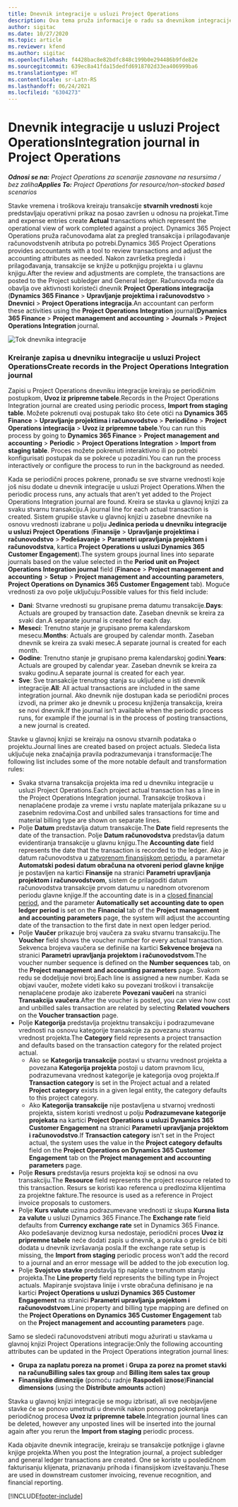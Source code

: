 ```yaml
---
title: Dnevnik integracije u usluzi Project Operations
description: Ova tema pruža informacije o radu sa dnevnikom integracije u usluzi Project Operations.
author: sigitac
ms.date: 10/27/2020
ms.topic: article
ms.reviewer: kfend
ms.author: sigitac
ms.openlocfilehash: f4428bac8e82bdfc848c199b0e294486b9fde82e
ms.sourcegitcommit: 639ec8a41fda15dedfd6918702d33ea406999ba6
ms.translationtype: HT
ms.contentlocale: sr-Latn-RS
ms.lasthandoff: 06/24/2021
ms.locfileid: "6304273"
---
```

# <a name="integration-journal-in-project-operations"></a><span data-ttu-id="35a38-103">Dnevnik integracije u usluzi Project Operations</span><span class="sxs-lookup"><span data-stu-id="35a38-103">Integration journal in Project Operations</span></span>

<span data-ttu-id="35a38-104">_**Odnosi se na:** Project Operations za scenarije zasnovane na resursima / bez zaliha_</span><span class="sxs-lookup"><span data-stu-id="35a38-104">_**Applies To:** Project Operations for resource/non-stocked based scenarios_</span></span>

<span data-ttu-id="35a38-105">Stavke vremena i troškova kreiraju transakcije **stvarnih vrednosti** koje predstavljaju operativni prikaz na posao završen u odnosu na projekat.</span><span class="sxs-lookup"><span data-stu-id="35a38-105">Time and expense entries create **Actual** transactions which represent the operational view of work completed against a project.</span></span> <span data-ttu-id="35a38-106">Dynamics 365 Project Operations pruža računovođama alat za pregled transakcija i prilagođavanje računovodstvenih atributa po potrebi.</span><span class="sxs-lookup"><span data-stu-id="35a38-106">Dynamics 365 Project Operations provides accountants with a tool to review transactions and adjust the accounting attributes as needed.</span></span> <span data-ttu-id="35a38-107">Nakon završetka pregleda i prilagođavanja, transakcije se knjiže u potknjigu projekta i u glavnu knjigu.</span><span class="sxs-lookup"><span data-stu-id="35a38-107">After the review and adjustments are complete, the transactions are posted to the Project subledger and General ledger.</span></span> <span data-ttu-id="35a38-108">Računovođa može da obavlja ove aktivnosti koristeći dnevnik **Project Operations integracija** (**Dynamics 365 Finance** > **Upravljanje projektima i računovodstvo** > **Dnevnici** > **Project Operations integracija**.</span><span class="sxs-lookup"><span data-stu-id="35a38-108">An accountant can perform these activities using the **Project Operations Integration** journal(**Dynamics 365 Finance** > **Project management and accounting** > **Journals** > **Project Operations Integration** journal.</span></span>

![Tok dnevnika integracije](./media/IntegrationJournal.png)

### <a name="create-records-in-the-project-operations-integration-journal"></a><span data-ttu-id="35a38-110">Kreiranje zapisa u dnevniku integracije u usluzi Project Operations</span><span class="sxs-lookup"><span data-stu-id="35a38-110">Create records in the Project Operations Integration journal</span></span>

<span data-ttu-id="35a38-111">Zapisi u Project Operations dnevniku integracije kreiraju se periodičnim postupkom, **Uvoz iz pripremne tabele**.</span><span class="sxs-lookup"><span data-stu-id="35a38-111">Records in the Project Operations Integration journal are created using periodic process, **Import from staging table**.</span></span> <span data-ttu-id="35a38-112">Možete pokrenuti ovaj postupak tako što ćete otići na **Dynamics 365 Finance** > **Upravljanje projektima i računovodstvo** > **Periodično** > **Project Operations integracija** > **Uvoz iz pripremne tabele**.</span><span class="sxs-lookup"><span data-stu-id="35a38-112">You can run this process by going to **Dynamics 365 Finance** > **Project management and accounting** > **Periodic** > **Project Operations Integration** > **Import from staging table**.</span></span> <span data-ttu-id="35a38-113">Proces možete pokrenuti interaktivno ili po potrebi konfigurisati postupak da se pokreće u pozadini.</span><span class="sxs-lookup"><span data-stu-id="35a38-113">You can run the process interactively or configure the process to run in the background as needed.</span></span>

<span data-ttu-id="35a38-114">Kada se periodični proces pokrene, pronađu se sve stvarne vrednosti koje još nisu dodate u dnevnik integracije u usluzi Project Operations.</span><span class="sxs-lookup"><span data-stu-id="35a38-114">When the periodic process runs, any actuals that aren't yet added to the Project Operations Integration journal are found.</span></span> <span data-ttu-id="35a38-115">Kreira se stavka u glavnoj knjizi za svaku stvarnu transakciju.</span><span class="sxs-lookup"><span data-stu-id="35a38-115">A journal line for each actual transaction is created.</span></span>
<span data-ttu-id="35a38-116">Sistem grupiše stavke u glavnoj knjizi u zasebne dnevnike na osnovu vrednosti izabrane u polju **Jedinica perioda u dnevniku integracije u usluzi Project Operations** (**Finansije** > **Upravljanje projektima i računovodstvo** > **Podešavanje** > **Parametri upravljanja projektom i računovodstva**, kartica **Project Operations u usluzi Dynamics 365 Customer Engagement**).</span><span class="sxs-lookup"><span data-stu-id="35a38-116">The system groups journal lines into separate journals based on the value selected in the **Period unit on Project Operations Integration journal** field (**Finance** > **Project management and accounting** > **Setup** > **Project management and accounting parameters**, **Project Operations on Dynamics 365 Customer Engagement** tab).</span></span> <span data-ttu-id="35a38-117">Moguće vrednosti za ovo polje uključuju:</span><span class="sxs-lookup"><span data-stu-id="35a38-117">Possible values for this field include:</span></span>

  - <span data-ttu-id="35a38-118">**Dani**: Stvarne vrednosti su grupisane prema datumu transakcije.</span><span class="sxs-lookup"><span data-stu-id="35a38-118">**Days**: Actuals are grouped by transaction date.</span></span> <span data-ttu-id="35a38-119">Zaseban dnevnik se kreira za svaki dan.</span><span class="sxs-lookup"><span data-stu-id="35a38-119">A separate journal is created for each day.</span></span>
  - <span data-ttu-id="35a38-120">**Meseci**: Trenutno stanje je grupisano prema kalendarskom mesecu.</span><span class="sxs-lookup"><span data-stu-id="35a38-120">**Months**: Actuals are grouped by calendar month.</span></span> <span data-ttu-id="35a38-121">Zaseban dnevnik se kreira za svaki mesec.</span><span class="sxs-lookup"><span data-stu-id="35a38-121">A separate journal is created for each month.</span></span>
  - <span data-ttu-id="35a38-122">**Godine**: Trenutno stanje je grupisano prema kalendarskoj godini.</span><span class="sxs-lookup"><span data-stu-id="35a38-122">**Years**: Actuals are grouped by calendar year.</span></span> <span data-ttu-id="35a38-123">Zaseban dnevnik se kreira za svaku godinu.</span><span class="sxs-lookup"><span data-stu-id="35a38-123">A separate journal is created for each year.</span></span>
  - <span data-ttu-id="35a38-124">**Sve**: Sve transakcije trenutnog stanja su uključene u isti dnevnik integracije.</span><span class="sxs-lookup"><span data-stu-id="35a38-124">**All**: All actual transactions are included in the same integration journal.</span></span> <span data-ttu-id="35a38-125">Ako dnevnik nije dostupan kada se periodični proces izvodi, na primer ako je dnevnik u procesu knjiženja transakcija, kreira se novi dnevnik.</span><span class="sxs-lookup"><span data-stu-id="35a38-125">If the journal isn't available when the periodic process runs, for example if the journal is in the process of posting transactions, a new journal is created.</span></span>

<span data-ttu-id="35a38-126">Stavke u glavnoj knjizi se kreiraju na osnovu stvarnih podataka o projektu.</span><span class="sxs-lookup"><span data-stu-id="35a38-126">Journal lines are created based on project actuals.</span></span> <span data-ttu-id="35a38-127">Sledeća lista uključuje neka značajnija pravila podrazumevanja i transformacije:</span><span class="sxs-lookup"><span data-stu-id="35a38-127">The following list includes some of the more notable default and transformation rules:</span></span>

  - <span data-ttu-id="35a38-128">Svaka stvarna transakcija projekta ima red u dnevniku integracije u usluzi Project Operations.</span><span class="sxs-lookup"><span data-stu-id="35a38-128">Each project actual transaction has a line in the Project Operations Integration journal.</span></span> <span data-ttu-id="35a38-129">Transakcije troškova i nenaplaćene prodaje za vreme i vrstu naplate materijala prikazane su u zasebnim redovima.</span><span class="sxs-lookup"><span data-stu-id="35a38-129">Cost and unbilled sales transactions for time and material billing type are shown on separate lines.</span></span>
  - <span data-ttu-id="35a38-130">Polje **Datum** predstavlja datum transakcije.</span><span class="sxs-lookup"><span data-stu-id="35a38-130">The **Date** field represents the date of the transaction.</span></span> <span data-ttu-id="35a38-131">Polje **Datum računovodstva** predstavlja datum evidentiranja transakcije u glavnu knjigu.</span><span class="sxs-lookup"><span data-stu-id="35a38-131">The **Accounting date** field represents the date that the transaction is recorded to the ledger.</span></span> <span data-ttu-id="35a38-132">Ako je datum računovodstva u [zatvorenom finansijskom periodu](/dynamics365/finance/general-ledger/close-general-ledger-at-period-end), a parametar **Automatski podesi datum obračuna na otvoreni period glavne knjige** je postavljen na kartici **Finansije** na stranici **Parametri upravljanja projektom i računovodstvom**, sistem će prilagoditi datum računovodstva transakcije prvom datumu u narednom otvorenom periodu glavne knjige.</span><span class="sxs-lookup"><span data-stu-id="35a38-132">If the accounting date is in a [closed financial period](/dynamics365/finance/general-ledger/close-general-ledger-at-period-end), and the parameter **Automatically set accounting date to open ledger period** is set on the **Financial** tab of the **Project management and accounting parameters** page, the system will adjust the accounting date of the transaction to the first date in next open ledger period.</span></span>
  - <span data-ttu-id="35a38-133">Polje **Vaučer** prikazuje broj vaučera za svaku stvarnu transakciju.</span><span class="sxs-lookup"><span data-stu-id="35a38-133">The **Voucher** field shows the voucher number for every actual transaction.</span></span> <span data-ttu-id="35a38-134">Sekvenca brojeva vaučera se definiše na kartici **Sekvence brojeva** na stranici **Parametri upravljanja projektom i računovodstvom**.</span><span class="sxs-lookup"><span data-stu-id="35a38-134">The voucher number sequence is defined on the **Number sequences** tab, on the **Project management and accounting parameters** page.</span></span> <span data-ttu-id="35a38-135">Svakom redu se dodeljuje novi broj.</span><span class="sxs-lookup"><span data-stu-id="35a38-135">Each line is assigned a new number.</span></span> <span data-ttu-id="35a38-136">Kada se objavi vaučer, možete videti kako su povezani troškovi i transakcije nenaplaćene prodaje ako izaberete **Povezani vaučeri** na stranici **Transakcija vaučera**.</span><span class="sxs-lookup"><span data-stu-id="35a38-136">After the voucher is posted, you can view how cost and unbilled sales transaction are related by selecting **Related vouchers** on the **Voucher transaction** page.</span></span>
  - <span data-ttu-id="35a38-137">Polje **Kategorija** predstavlja projektnu transakciju i podrazumevane vrednosti na osnovu kategorije transakcije za povezanu stvarnu vrednost projekta.</span><span class="sxs-lookup"><span data-stu-id="35a38-137">The **Category** field represents a project transaction and defaults based on the transaction category for the related project actual.</span></span>
    - <span data-ttu-id="35a38-138">Ako se **Kategorija transakcije** postavi u stvarnu vrednost projekta a povezana **Kategorija projekta** postoji u datom pravnom licu, podrazumevana vrednost kategorije je kategorija ovog projekta.</span><span class="sxs-lookup"><span data-stu-id="35a38-138">If **Transaction category** is set in the Project actual and a related **Project category** exists in a given legal entity, the category defaults to this project category.</span></span>
    - <span data-ttu-id="35a38-139">Ako **Kategorija transakcije** nije postavljena u stvarnoj vrednosti projekta, sistem koristi vrednost u polju **Podrazumevane kategorije projekata** na kartici **Project Operations u usluzi Dynamics 365 Customer Engagement** na stranici **Parametri upravljanja projektom i računovodstvo**.</span><span class="sxs-lookup"><span data-stu-id="35a38-139">If **Transaction category** isn't set in the Project actual, the system uses the value in the **Project category defaults** field on the **Project Operations on Dynamics 365 Customer Engagement** tab on the **Project management and accounting parameters** page.</span></span>
  - <span data-ttu-id="35a38-140">Polje **Resurs** predstavlja resurs projekta koji se odnosi na ovu transakciju.</span><span class="sxs-lookup"><span data-stu-id="35a38-140">The **Resource** field represents the project resource related to this transaction.</span></span> <span data-ttu-id="35a38-141">Resurs se koristi kao referenca u predlozima klijentima za projektne fakture.</span><span class="sxs-lookup"><span data-stu-id="35a38-141">The resource is used as a reference in Project invoice proposals to customers.</span></span>
  - <span data-ttu-id="35a38-142">Polje **Kurs valute** uzima podrazumevane vrednosti iz skupa **Kursna lista za valute** u usluzi Dynamics 365 Finance.</span><span class="sxs-lookup"><span data-stu-id="35a38-142">The **Exchange rate** field defaults from **Currency exchange rate** set in Dynamics 365 Finance.</span></span> <span data-ttu-id="35a38-143">Ako podešavanje deviznog kursa nedostaje, periodični proces **Uvoz iz pripremne tabele** neće dodati zapis u dnevnik, a poruka o grešci će biti dodata u dnevnik izvršavanja posla.</span><span class="sxs-lookup"><span data-stu-id="35a38-143">If the exchange rate setup is missing, the **Import from staging** periodic process won't add the record to a journal and an error message will be added to the job execution log.</span></span>
  - <span data-ttu-id="35a38-144">Polje **Svojstvo stavke** predstavlja tip naplate u trenutnom stanju projekta.</span><span class="sxs-lookup"><span data-stu-id="35a38-144">The **Line property** field represents the billing type in Project actuals.</span></span> <span data-ttu-id="35a38-145">Mapiranje svojstava linije i vrste obračuna definisano je na kartici **Project Operations u usluzi Dynamics 365 Customer Engagement** na stranici **Parametri upravljanja projektom i računovodstvom**.</span><span class="sxs-lookup"><span data-stu-id="35a38-145">Line property and billing type mapping are defined on the **Project Operations on Dynamics 365 Customer Engagement** tab on the **Project management and accounting parameters** page.</span></span>

<span data-ttu-id="35a38-146">Samo se sledeći računovodstveni atributi mogu ažurirati u stavkama u glavnoj knjizi Project Operations integracije:</span><span class="sxs-lookup"><span data-stu-id="35a38-146">Only the following accounting attributes can be updated in the Project Operations integration journal lines:</span></span>

- <span data-ttu-id="35a38-147">**Grupa za naplatu poreza na promet** i **Grupa za porez na promet stavki na računu**</span><span class="sxs-lookup"><span data-stu-id="35a38-147">**Billing sales tax group** and **Billing item sales tax group**</span></span>
- <span data-ttu-id="35a38-148">**Finansijske dimenzije** (pomoću radnje **Raspodeli iznose**)</span><span class="sxs-lookup"><span data-stu-id="35a38-148">**Financial dimensions** (using the **Distribute amounts** action)</span></span>

<span data-ttu-id="35a38-149">Stavka u glavnoj knjizi integracije se mogu izbrisati, ali sve neobjavljene stavke će se ponovo umetnuti u dnevnik nakon ponovnog pokretanja periodičnog procesa **Uvoz iz pripremne tabele**.</span><span class="sxs-lookup"><span data-stu-id="35a38-149">Integration journal lines can be deleted, however any unposted lines will be inserted into the journal again after you rerun the **Import from staging** periodic process.</span></span>

<span data-ttu-id="35a38-150">Kada objavite dnevnik integracije, kreiraju se transakcije potknjige i glavne knjige projekta.</span><span class="sxs-lookup"><span data-stu-id="35a38-150">When you post the Integration journal, a project subledger and general ledger transactions are created.</span></span> <span data-ttu-id="35a38-151">One se koriste u posledičnom fakturisanju klijenata, priznavanju prihoda i finansijskom izveštavanju.</span><span class="sxs-lookup"><span data-stu-id="35a38-151">These are used in downstream customer invoicing, revenue recognition, and financial reporting.</span></span>


[!INCLUDE[footer-include](../includes/footer-banner.md)]
